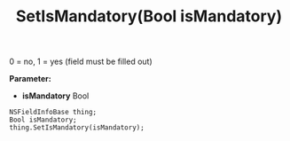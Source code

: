 ﻿---
uid: crmscript_ref_NSFieldInfoBase_SetIsMandatory
title: SetIsMandatory(Bool isMandatory)
intellisense: NSFieldInfoBase.SetIsMandatory
keywords: NSFieldInfoBase, GetIsMandatory
so.topic: reference
---

0 = no, 1 = yes (field must be filled out)

**Parameter:** 
 - **isMandatory** Bool

```crmscript
NSFieldInfoBase thing;
Bool isMandatory;
thing.SetIsMandatory(isMandatory);
```

